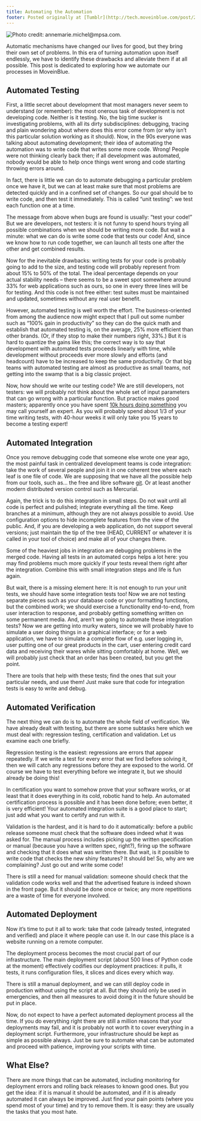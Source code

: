 ```yaml
---
title: Automating the Automation
footer: Posted originally at [Tumblr](http://tech.moveinblue.com/post/20991980613/automating-the-automation) on 2012-04-12.
---
```



![Photo credit: [annemarie.michel@mpsa.com.](https://fr.wikipedia.org/wiki/Fichier:Engrenages_-_85.488_-.jpg)](pics/automating-the-automation.jpg "Engrenages - 85.488")

Automatic mechanisms have changed our lives for good, but they bring their own set of problems. In this era of turning automation upon itself endlessly, we have to identify these drawbacks and alleviate them if at all possible. This post is dedicated to exploring how we automate our processes in MoveinBlue.

## Automated Testing

First, a little secret about development that most managers never seem to understand (or remember): the most onerous task of development is not developing code. Neither is it testing. No, the big time sucker is investigating problems, with all its dirty subdisciplines: debugging, tracing and plain wondering about where does this error come from (or why isn’t this particular solution working as it should). Now, in the 90s everyone was talking about automating development; their idea of automating the automation was to write code that writes some more code. Wrong! People were not thinking clearly back then; if all development was automated, nobody would be able to help once things went wrong and code starting throwing errors around.

In fact, there is little we can do to automate debugging a particular problem once we have it, but we can at least make sure that most problems are detected quickly and in a confined set of changes. So our goal should be to write code, and then test it immediately. This is called “unit testing”: we test each function one at a time.

The message from above when bugs are found is usually: “test your code!” But we are developers, not testers: it is not funny to spend hours trying all possible combinations when we should be writing more code. But wait a minute: what we can do is write some code that tests our code! And, since we know how to run code together, we can launch all tests one after the other and get combined results.

Now for the inevitable drawbacks: writing tests for your code is probably going to add to the size, and testing code will probably represent from about 15% to 50% of the total. The ideal percentage depends on your actual stability needs – there seems to be a sweet spot somewhere around 33% for web applications such as ours, so one in every three lines will be for testing. And this code is not free either: test suites must be maintained and updated, sometimes without any real user benefit.

However, automated testing is well worth the effort. The business-oriented from among the audience now might expect that I pull out some number such as “100% gain in productivity” so they can do the quick math and establish that automated testing is, on the average, 25% more efficient than other brands. (Or, if they stop to make their numbers right, 33%.) But it is hard to quantize the gains like this; the correct way is to say that development with automated tests proceeds linearly with time, while development without proceeds ever more slowly and efforts (and headcount) have to be increased to keep the same productivity. Or that big teams with automated testing are almost as productive as small teams, not getting into the swamp that is a big classic project.

Now, how should we write our testing code? We are still developers, not testers: we will probably not think about the whole set of input parameters that can go wrong with a particular function. But practice makes good masters; apparently once you have spent [10k hours doing something](http://en.wikipedia.org/wiki/Outliers_(book)) you may call yourself an expert. As you will probably spend about 1/3 of your time writing tests, with 40-hour weeks it will only take you 15 years to become a testing expert!

## Automated Integration

Once you remove debugging code that someone else wrote one year ago, the most painful task in centralized development teams is code integration: take the work of several people and join it in one coherent tree where each leaf is one file of code. We are supposing that we have all the possible help from our tools, such as… the free and libre software [git](http://git-scm.com/). Or at least another modern distributed version control such as Mercurial.

Again, the trick is to do this integration in small steps. Do not wait until all code is perfect and pulished; integrate everything all the time. Keep branches at a minimum, although they are not always possible to avoid. Use configuration options to hide incomplete features from the view of the public. And, if you are developing a web application, do not support several versions; just maintain the tip of the tree (HEAD, CURRENT or whatever it is called in your tool of choice) and make all of your changes there.

Some of the heaviest jobs in integration are debugging problems in the merged code. Having all tests in an automated corps helps a lot here: you may find problems much more quickly if your tests reveal them right after the integration. Combine this with small integration steps and life is fun again.

But wait, there is a missing element here: It is not enough to run your unit tests, we should have some integration tests too! Now we are not testing separate pieces such as your database code or your formatting functions, but the combined work; we should exercise a functionality end-to-end, from user interaction to response, and probably getting something written on some permanent media. And, aren’t we going to automate these integration tests? Now we are getting into murky waters, since we will probably have to simulate a user doing things in a graphical interface; or for a web application, we have to simulate a complete flow of e.g. user logging in, user putting one of our great products in the cart, user entering credit card data and receiving their wares while sitting comfortably at home. Well, we will probably just check that an order has been created, but you get the point.

There are tools that help with these tests; find the ones that suit your particular needs, and use them! Just make sure that code for integration tests is easy to write and debug.

## Automated Verification

The next thing we can do is to automate the whole field of verification. We have already dealt with testing, but there are some subtasks here which we must deal with: regression testing, certification and validation. Let us examine each one briefly.

Regression testing is the easiest: regressions are errors that appear repeatedly. If we write a test for every error that we find before solving it, then we will catch any regressions before they are exposed to the world. Of course we have to test everything before we integrate it, but we should already be doing this!

In certification you want to somehow prove that your software works, or at least that it does everything in its cold, robotic hand to help. An automated certification process is possible and it has been done before; even better, it is very efficient! Your automated integration suite is a good place to start; just add what you want to certify and run with it.

Validation is the hardest, and it is hard to do it automatically: before a public release someone must check that the software does indeed what it was asked for. The manual process includes picking up the written specification or manual (because you have a written spec, right?), firing up the software and checking that it does what was written there. But wait, is it possible to write code that checks the new shiny features? It should be! So, why are we complaining? Just go out and write some code!

There is still a need for manual validation: someone should check that the validation code works well and that the advertised feature is indeed shown in the front page. But it should be done once or twice; any more repetitions are a waste of time for everyone involved.

## Automated Deployment

Now it’s time to put it all to work: take that code (already tested, integrated and verified) and place it where people can use it. In our case this place is a website running on a remote computer.

The deployment process becomes the most crucial part of our infrastructure. The main deployment script (about 500 lines of Python code at the moment) effectively codifies our deployment practices: it pulls, it tests, it runs configuration files, it slices and dices every which way.

There is still a manual deployment, and we can still deploy code in production without using the script at all. But they should only be used in emergencies, and then all measures to avoid doing it in the future should be put in place.

Now, do not expect to have a perfect automated deployment process all the time. If you do everything right there are still a million reasons that your deployments may fail, and it is probably not worth it to cover everything in a deployment script. Furthermore, your infrastructure should be kept as simple as possible always. Just be sure to automate what can be automated and proceed with patience, improving your scripts with time.

## What Else?

There are more things that can be automated, including monitoring for deployment errors and rolling back releases to known good ones. But you get the idea: if it is manual it should be automated, and if it is already automated it can always be improved. Just find your pain points (where you spend most of your time) and try to remove them. It is easy: they are usually the tasks that you most hate.

